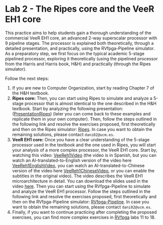 # Lab 2 - The Ripes core and the VeeR EH1 core
This practice aims to help students gain a thorough understanding of the commercial VeeR EH1 core, an advanced 2-way superscalar processor with 9 pipeline stages. The processor is explained both theoretically, through a detailed presentation, and practically, using the RVfpga-Pipeline simulator. As a preparatory step, we first focus on the typical academic 5-stage pipelined processor, exploring it theoretically (using the pipelined processor from the Harris and Harris book, H&H) and practically (through the Ripes simulator). 

Follow the next steps:
1. If you are new to Computer Organization, start by reading Chapter 7 of the H&H textbook.
2. **Ripes core:** Then, you can start using Ripes to simulate and analyze a 5-stage processor that is almost identical to the one described in the H&H textbook. Start by analyzing the following presentation: ([PresentationRipes](https://drive.google.com/file/d/1Kp8tLvgPFU7XpWsejzSSrwixkmXE5mjL/view?usp=drive_link)) (later you can come back to these examples and replicate them in your own computer). Then, follow the steps outlined in the following link and resolve the exercises proposed, first theoretically and then on the Ripes simulator: [Ripes](https://github.com/artecs-group/RVfpga-sim-addons/tree/main/Computer_Organization/Lab2/Ripes). In case you want to obtain the remaining solutions, please contact ```dani02@ucm.es```.
3. **VeeR EH1 core:** Once you have a clear understanding of the 5-stage processor used in the textbook and the one used in Ripes, you will start your analysis of a more complex processor, the VeeR EH1 core. Start by, watching this video: [VeeReh1Video](https://youtu.be/xVnB6OM00cE?si=0HW333O-oPOXUDZG) (the video is in Spanish, but you can watch an AI-translated-to-English version of the video here [VeeReh1EnglishVideo](https://www.youtube.com/watch?v=Ow_0l47xqV4), you can watch an AI-translated-to-Chinese version of the video here [VeeReh1ChineseVideo](https://www.youtube.com/watch?v=2c4Iaswnz8w), or you can enable the subtitles in the original video). The video describes the VeeR EH1 microarchitecture in detail. You can download the slides used in the video [here](https://drive.google.com/file/d/1rSlwCzcHD4F_S4YFLCFn3L0VNXH_sv7L/view?usp=drive_link). Then you can start using the RVfpga-Pipeline to simulate and analyze the VeeR EH1 processor. Follow the steps outlined in the following link and resolve the exercises proposed, first theoretically and then on the RVfpga-Pipeline simulator: [RVfpga-Pipeline](https://github.com/artecs-group/RVfpga-sim-addons/tree/main/Computer_Organization/Lab2/VeeR). In case you want to obtain the remaining solutions, please contact ```dani02@ucm.es```.
4. Finally, if you want to continue practicing after completing the proposed exercises, you can find more complex exercises in [RVfpga](https://university.imgtec.com/rvfpga-el2-v3-0-english-downloads-page/) labs 11 to 18.

